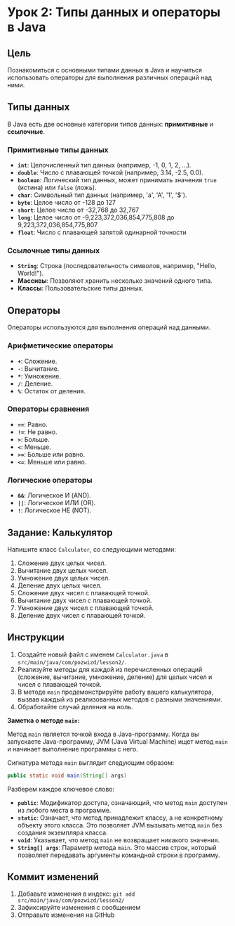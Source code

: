 # Урок 2: Типы данных и операторы в Java

## Цель

Познакомиться с основными типами данных в Java и научиться использовать операторы для выполнения различных операций над ними.

## Типы данных

В Java есть две основные категории типов данных: **примитивные** и **ссылочные**.

### Примитивные типы данных

*   **`int`**: Целочисленный тип данных (например, -1, 0, 1, 2, ...).
*   **`double`**: Число с плавающей точкой (например, 3.14, -2.5, 0.0).
*   **`boolean`**: Логический тип данных, может принимать значения `true` (истина) или `false` (ложь).
*   **`char`**: Символьный тип данных (например, 'a', 'A', '1', '$').
*  **`byte`**: Целое число от -128 до 127
*  **`short`**: Целое число от -32,768 до 32,767
*  **`long`**: Целое число от -9,223,372,036,854,775,808 до 9,223,372,036,854,775,807
*  **`float`**: Число с плавающей запятой одинарной точности

### Ссылочные типы данных
* **`String`**: Строка (последовательность символов, например, "Hello, World!").
* **Массивы**: Позволяют хранить несколько значений одного типа.
* **Классы**: Пользовательские типы данных.

## Операторы

Операторы используются для выполнения операций над данными.

### Арифметические операторы

*   **`+`**: Сложение.
*   **`-`**: Вычитание.
*   **`*`**: Умножение.
*   **`/`**: Деление.
*   **`%`**: Остаток от деления.

### Операторы сравнения

*   **`==`**: Равно.
*   **`!=`**: Не равно.
*   **`>`**: Больше.
*   **`<`**: Меньше.
*   **`>=`**: Больше или равно.
*   **`<=`**: Меньше или равно.

### Логические операторы

*   **`&&`**: Логическое И (AND).
*   **`||`**: Логическое ИЛИ (OR).
*   **`!`**: Логическое НЕ (NOT).

## Задание: Калькулятор

Напишите класс `Calculator`, со следующими методами:

1.  Сложение двух целых чисел.
2.  Вычитание двух целых чисел.
3.  Умножение двух целых чисел.
4.  Деление двух целых чисел.
5.  Сложение двух чисел с плавающей точкой.
6.  Вычитание двух чисел с плавающей точкой.
7.  Умножение двух чисел с плавающей точкой.
8.  Деление двух чисел с плавающей точкой.

## Инструкции

1.  Создайте новый файл с именем `Calculator.java` в `src/main/java/com/pozwizd/lesson2/`.
2.  Реализуйте методы для каждой из перечисленных операций (сложение, вычитание, умножение, деление) для целых чисел и чисел с плавающей точкой.
3.  В методе `main` продемонстрируйте работу вашего калькулятора, вызвав каждый из реализованных методов с разными значениями.
4.  Обработайте случай деления на ноль.

**Заметка о методе `main`:**

Метод `main` является точкой входа в Java-программу. Когда вы запускаете Java-программу, JVM (Java Virtual Machine) ищет метод `main` и начинает выполнение программы с него.

Сигнатура метода `main` выглядит следующим образом:

```java
public static void main(String[] args)
```

Разберем каждое ключевое слово:

*   **`public`**:  Модификатор доступа, означающий, что метод `main` доступен из любого места в программе.
*   **`static`**:  Означает, что метод принадлежит классу, а не конкретному объекту этого класса. Это позволяет JVM вызывать метод `main` без создания экземпляра класса.
*   **`void`**:  Указывает, что метод `main` не возвращает никакого значения.
*   **`String[] args`**:  Параметр метода `main`. Это массив строк, который позволяет передавать аргументы командной строки в программу.

## Коммит изменений

1.  Добавьте изменения в индекс: `git add src/main/java/com/pozwizd/lesson2/`
2.  Зафиксируйте изменения с сообщением
3.  Отправьте изменения на GitHub
